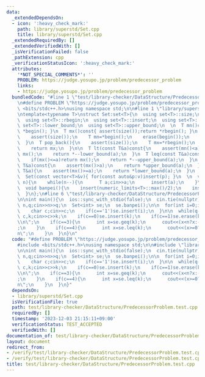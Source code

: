 ```yaml
---
data:
  _extendedDependsOn:
  - icon: ':heavy_check_mark:'
    path: library/superstd/Set.cpp
    title: library/superstd/Set.cpp
  _extendedRequiredBy: []
  _extendedVerifiedWith: []
  _isVerificationFailed: false
  _pathExtension: cpp
  _verificationStatusIcon: ':heavy_check_mark:'
  attributes:
    '*NOT_SPECIAL_COMMENTS*': ''
    PROBLEM: https://judge.yosupo.jp/problem/predecessor_problem
    links:
    - https://judge.yosupo.jp/problem/predecessor_problem
  bundledCode: "#line 1 \"test/library-checker/DataStructure/PredecessorProblem.test.cpp\"\
    \n#define PROBLEM \"https://judge.yosupo.jp/problem/predecessor_problem\"\n#include\
    \ <bits/stdc++.h>\nusing namespace std;\n\n#line 1 \"library/superstd/Set.cpp\"\
    \ntemplate<typename T>\nstruct Set:set<T>{\n  using set<T>::size;\n  using set<T>::begin;\n\
    \  using set<T>::rbegin;\n  using set<T>::insert;\n  using set<T>::erase;\n  using\
    \ set<T>::lower_bound;\n  using set<T>::upper_bound;\n  \n  T mn()const{ assert(size());return\
    \ *begin(); }\n  T mx()const{ assert(size());return *rbegin(); }\n  \n  T pop_front(){\n\
    \    assert(size());\n    T mn=*begin();\n    erase(begin());\n    return mn;\n\
    \  }\n  T pop_back(){\n    assert(size());\n    T mx=*rbegin();\n    erase(mx);\n\
    \    return mx;\n  }\n\n  T lt(const T&a)const{\n    assert(mn()<a);\n    if(mx()<a)return\
    \ mx();\n    return *--lower_bound(a);\n  }\n  T leq(const T&a)const{\n    assert(mn()<=a);\n\
    \    if(mx()<=a)return mx();\n    return *--upper_bound(a);\n  }\n  T gt(const\
    \ T&a)const{\n    assert(mx()>a);\n    return *upper_bound(a);\n  }\n  T geq(const\
    \ T&a){\n    assert(mx()>=a);\n    return *lower_bound(a);\n  }\n  \n  Set()=default;\n\
    \  Set(const vector<T>&v){ for(const auto&p:v)insert(p); }\n  \n  void scan(int\
    \ n){\n    while(n--){\n      T a;cin>>a;\n      insert(a);\n    }\n  }\n  \n\
    \  void banpei(){\n    insert(numeric_limits<T>::max()/2);\n    insert(numeric_limits<T>::min()/2);\n\
    \  }\n};\n#line 6 \"test/library-checker/DataStructure/PredecessorProblem.test.cpp\"\
    \n\nint main(){\n  ios::sync_with_stdio(false);\n  cin.tie(nullptr);\n\n  int\
    \ n,q;cin>>n>>q;\n  Set<int> se;\n  se.banpei();\n\n  for(int i=0;i<n;i++){\n\
    \    char c;cin>>c;\n    if(c=='1')se.insert(i);\n  }\n\n  while(q--){\n    int\
    \ c,k;cin>>c>>k;\n    if(c==0)se.insert(k);\n    if(c==1)se.erase(k);\n    if(c==2)cout<<se.count(k)<<\"\
    \\n\";\n    if(c==3){\n      int x=se.geq(k);\n      cout<<(x<n?x:-1)<<\"\\n\"\
    ;\n    }\n    if(c==4){\n      int x=se.leq(k);\n      cout<<(x>=0?x:-1)<<\"\\\
    n\";\n    }\n  }\n}\n"
  code: "#define PROBLEM \"https://judge.yosupo.jp/problem/predecessor_problem\"\n\
    #include <bits/stdc++.h>\nusing namespace std;\n\n#include \"library/superstd/Set.cpp\"\
    \n\nint main(){\n  ios::sync_with_stdio(false);\n  cin.tie(nullptr);\n\n  int\
    \ n,q;cin>>n>>q;\n  Set<int> se;\n  se.banpei();\n\n  for(int i=0;i<n;i++){\n\
    \    char c;cin>>c;\n    if(c=='1')se.insert(i);\n  }\n\n  while(q--){\n    int\
    \ c,k;cin>>c>>k;\n    if(c==0)se.insert(k);\n    if(c==1)se.erase(k);\n    if(c==2)cout<<se.count(k)<<\"\
    \\n\";\n    if(c==3){\n      int x=se.geq(k);\n      cout<<(x<n?x:-1)<<\"\\n\"\
    ;\n    }\n    if(c==4){\n      int x=se.leq(k);\n      cout<<(x>=0?x:-1)<<\"\\\
    n\";\n    }\n  }\n}"
  dependsOn:
  - library/superstd/Set.cpp
  isVerificationFile: true
  path: test/library-checker/DataStructure/PredecessorProblem.test.cpp
  requiredBy: []
  timestamp: '2023-12-03 21:15:11+09:00'
  verificationStatus: TEST_ACCEPTED
  verifiedWith: []
documentation_of: test/library-checker/DataStructure/PredecessorProblem.test.cpp
layout: document
redirect_from:
- /verify/test/library-checker/DataStructure/PredecessorProblem.test.cpp
- /verify/test/library-checker/DataStructure/PredecessorProblem.test.cpp.html
title: test/library-checker/DataStructure/PredecessorProblem.test.cpp
---
```


